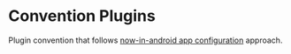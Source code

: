 # Convention Plugins

Plugin convention that follows [now-in-android app configuration](https://github.com/android/nowinandroid/blob/main/build-logic/README.md) approach.
